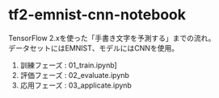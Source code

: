 # tf2-emnist-cnn-notebook

TensorFlow 2.xを使った「手書き文字を予測する」までの流れ。  
データセットにはEMNIST、モデルにはCNNを使用。

1. 訓練フェーズ : 01_train.ipynb]
1. 評価フェーズ : 02_evaluate.ipynb
1. 応用フェーズ : 03_applicate.ipynb
